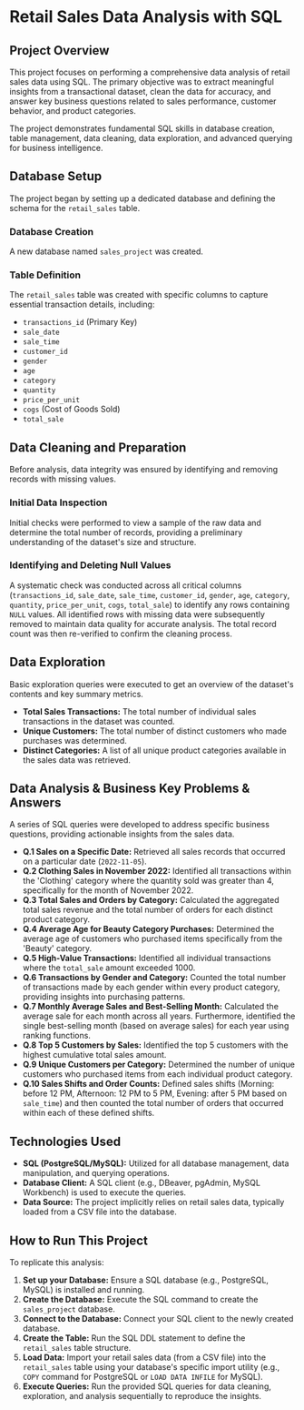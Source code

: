 # Retail Sales Data Analysis with SQL

## Project Overview

This project focuses on performing a comprehensive data analysis of retail sales data using SQL. The primary objective was to extract meaningful insights from a transactional dataset, clean the data for accuracy, and answer key business questions related to sales performance, customer behavior, and product categories.

The project demonstrates fundamental SQL skills in database creation, table management, data cleaning, data exploration, and advanced querying for business intelligence.

## Database Setup

The project began by setting up a dedicated database and defining the schema for the `retail_sales` table.

### Database Creation
A new database named `sales_project` was created.

### Table Definition
The `retail_sales` table was created with specific columns to capture essential transaction details, including:
* `transactions_id` (Primary Key)
* `sale_date`
* `sale_time`
* `customer_id`
* `gender`
* `age`
* `category`
* `quantity`
* `price_per_unit`
* `cogs` (Cost of Goods Sold)
* `total_sale`

## Data Cleaning and Preparation

Before analysis, data integrity was ensured by identifying and removing records with missing values.

### Initial Data Inspection
Initial checks were performed to view a sample of the raw data and determine the total number of records, providing a preliminary understanding of the dataset's size and structure.

### Identifying and Deleting Null Values
A systematic check was conducted across all critical columns (`transactions_id`, `sale_date`, `sale_time`, `customer_id`, `gender`, `age`, `category`, `quantity`, `price_per_unit`, `cogs`, `total_sale`) to identify any rows containing `NULL` values. All identified rows with missing data were subsequently removed to maintain data quality for accurate analysis. The total record count was then re-verified to confirm the cleaning process.

## Data Exploration

Basic exploration queries were executed to get an overview of the dataset's contents and key summary metrics.

* **Total Sales Transactions:** The total number of individual sales transactions in the dataset was counted.
* **Unique Customers:** The total number of distinct customers who made purchases was determined.
* **Distinct Categories:** A list of all unique product categories available in the sales data was retrieved.

## Data Analysis & Business Key Problems & Answers

A series of SQL queries were developed to address specific business questions, providing actionable insights from the sales data.

* **Q.1 Sales on a Specific Date:** Retrieved all sales records that occurred on a particular date (`2022-11-05`).
* **Q.2 Clothing Sales in November 2022:** Identified all transactions within the 'Clothing' category where the quantity sold was greater than 4, specifically for the month of November 2022.
* **Q.3 Total Sales and Orders by Category:** Calculated the aggregated total sales revenue and the total number of orders for each distinct product category.
* **Q.4 Average Age for Beauty Category Purchases:** Determined the average age of customers who purchased items specifically from the 'Beauty' category.
* **Q.5 High-Value Transactions:** Identified all individual transactions where the `total_sale` amount exceeded 1000.
* **Q.6 Transactions by Gender and Category:** Counted the total number of transactions made by each gender within every product category, providing insights into purchasing patterns.
* **Q.7 Monthly Average Sales and Best-Selling Month:** Calculated the average sale for each month across all years. Furthermore, identified the single best-selling month (based on average sales) for each year using ranking functions.
* **Q.8 Top 5 Customers by Sales:** Identified the top 5 customers with the highest cumulative total sales amount.
* **Q.9 Unique Customers per Category:** Determined the number of unique customers who purchased items from each individual product category.
* **Q.10 Sales Shifts and Order Counts:** Defined sales shifts (Morning: before 12 PM, Afternoon: 12 PM to 5 PM, Evening: after 5 PM based on `sale_time`) and then counted the total number of orders that occurred within each of these defined shifts.

## Technologies Used

* **SQL (PostgreSQL/MySQL):** Utilized for all database management, data manipulation, and querying operations.
* **Database Client:** A SQL client (e.g., DBeaver, pgAdmin, MySQL Workbench) is used to execute the queries.
* **Data Source:** The project implicitly relies on retail sales data, typically loaded from a CSV file into the database.

## How to Run This Project

To replicate this analysis:
1.  **Set up your Database:** Ensure a SQL database (e.g., PostgreSQL, MySQL) is installed and running.
2.  **Create the Database:** Execute the SQL command to create the `sales_project` database.
3.  **Connect to the Database:** Connect your SQL client to the newly created database.
4.  **Create the Table:** Run the SQL DDL statement to define the `retail_sales` table structure.
5.  **Load Data:** Import your retail sales data (from a CSV file) into the `retail_sales` table using your database's specific import utility (e.g., `COPY` command for PostgreSQL or `LOAD DATA INFILE` for MySQL).
6.  **Execute Queries:** Run the provided SQL queries for data cleaning, exploration, and analysis sequentially to reproduce the insights.
